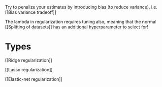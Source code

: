 Try to penalize your estimates by introducing bias (to reduce variance), i.e. [[Bias variance tradeoff]]

The lambda in regularization requires tuning also, meaning that the normal [[Splitting of datasets]] has an additional hyperparameter to select for!

# Types
[[Ridge regularization]]

[[Lasso regularization]]

[[Elastic-net regularization]]